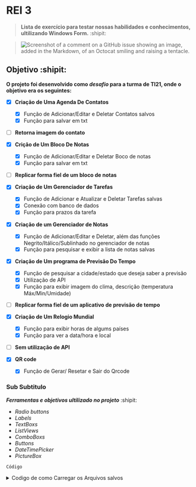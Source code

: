 # REI 3 
> **Lista de exercício para testar nossas habilidades e conhecimentos, ultilizando Windows Form.** :shipit:
 
> ![Screenshot of a comment on a GitHub issue showing an image, added in the Markdown, of an Octocat smiling and raising a tentacle.](https://myoctocat.com/assets/images/base-octocat.svg)




## Objetivo :shipit:

**O projeto foi desenvolvido como _desafio_ para a turma de TI21, onde o objetivo era os seguintes:**

- [x] **Criação de Uma Agenda De Contatos**
  - [x] Função de Adicionar/Editar e Deletar Contatos salvos
  - [x] Função para salvar em txt   
- [ ] **Retorna imagem do contato**

- [x] **Crição de Um Bloco De Notas**
  - [x] Função de Adicionar/Editar e Deletar Boco de notas
  - [x] Função para salvar em txt
- [ ] **Replicar forma fiel de um bloco de notas**

- [x] **Criação de Um Gerenciador de Tarefas**
  - [x] Função de Adicionar e Atualizar e Deletar Tarefas salvas
  - [x] Conexão com banco de dados
  - [x] Função para prazos da tarefa      

- [x] **Criação de um Gerenciador de Notas**
  - [x] Função de Adicionar/Editar e Deletar, além das funções Negrito/Itálico/Sublinhado no gerenciador de notas
  - [x] Função para pesquisar e exibir a lista de notas salvas
     
- [x] **Criação de Um programa de Previsão Do Tempo**
  - [x] Função de pesquisar a cidade/estado que deseja saber a previsão
  - [x] Utilização de API
  - [x] Função para exibir imagem do clima, descrição (temperatura Máx/Min/Umidade)
- [ ] **Replicar forma fiel de um aplicativo de previsão de tempo**

- [x] **Criação de Um Relogio Mundial**
  - [x] Função para exibir horas de algums países 
  - [x] Função para ver a data/hora e local
- [ ] **Sem utilização de API**
     
- [x] **QR code**
  - [x] Função de Gerar/ Resetar e Sair do Qrcode

          
### Sub Subtitulo

   ***Ferramentas e objetivos ultilizado no projeto*** :shipit:
-  *Radio buttons*
-  *Labels*
-  *TextBoxs*
-  *ListViews*
-  *ComboBoxs*
-  *Buttons*
-  *DateTimePicker*
-  *PictureBox*

  
` Código `
<details>
  
  <summary>Codigo de como Carregar os Arquivos salvos</summary>
  
    if (File.Exists("nomes.txt"))
    {
        string[] nomes = File.ReadAllLines("nomes.txt");
        string[] numeros = File.ReadAllLines("numeros.txt");

        for (int i = 0; i < nomes.Length; i++)
        {
            ListViewItem item = new ListViewItem(nomes[i]);
            item.SubItems.Add(numeros[i]);
            listViewContatos.Items.Add(item);
        }
    }
  
<details>
  <summary>Imagems dos Programas</summary>
 https://github.com/Arrowaaa/Rei-3/commit/d71e473e01b8268dee46424c11e7461ab172eb9a

   
<details>
<summary>Link do API ultilizado no exercício de previsão de tempo </summary>
https://openweathermap.org/api



